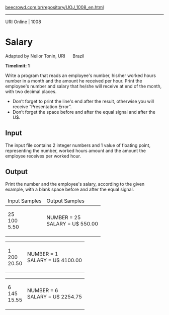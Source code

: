 <p><a href="https://www.beecrowd.com.br/repository/UOJ_1008_en.html">beecrowd.com.br/repository/UOJ_1008_en.html</a></p><hr>
<div>
  <span>URI Online | 1008</span>
  <h1>Salary</h1>
  <div><p>
     Adapted by Neilor Tonin, URI <img alt="" src="https://resources.beecrowd.com.br/gallery/images/flags/br.gif" style="width: 16px; height: 11px; "> Brazil</p>
  </div>
  <strong>Timelimit: 1</strong>
</div>
<div>
<div>
  <p>
  Write a program that reads an employee's number, his/her worked hours number in a month and the amount he received per hour. Print the employee's number and salary that he/she will receive at end of the month, with two decimal places.</p>
  <ul>
    <li>Don’t forget to print the line's end after the result, otherwise you will receive “Presentation Error”.</li>
    <li>Don’t forget the space before and after the equal signal and after the U$.</li>
  </ul>
</div>
<h2>Input</h2>
<div>
  <p>
  The input file contains 2 integer numbers and 1 value of floating point, representing the number, worked hours amount and the amount the employee receives per worked hour.</p>
</div>
<h2>Output</h2>
<div>
  <p>
  Print the number and the employee's salary, according to the given example, with a blank space before and after the equal signal.</p>
</div>
<div></div>
  <table>
    <thead>
      <tr>
        <td>Input Samples</td>
        <td>Output Samples</td>
      </tr>
    </thead>
    <tbody>
      <tr>
        <td>
          <p>
           25<br>
           100<br>
          5.50</p>
        </td>
        <td>
          <p>
           NUMBER = 25<br>
          SALARY = U$ 550.00</p>
        </td>
      </tr>
    </tbody>
  </table>
  <table>
    <tbody>
      <tr>
        <td>
          <p>
           1<br>
           200<br>
          20.50</p>
        </td>
        <td>
          <p>
           NUMBER = 1<br>
          SALARY = U$ 4100.00</p>
        </td>
      </tr>
    </tbody>
  </table>
  <table>
    <tbody>
      <tr>
        <td>
          <p>
           6<br>
           145<br>
          15.55</p>
        </td>
        <td>
          <p>
           NUMBER = 6<br>
          SALARY = U$ 2254.75</p>
        </td>
      </tr>
    </tbody>
  </table>
</div>